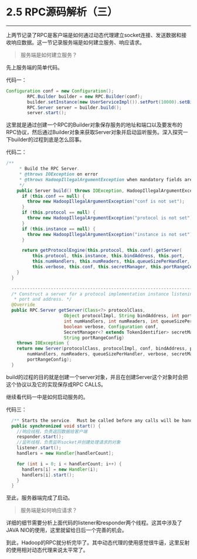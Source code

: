 # 2.5 RPC源码解析（三）

---

上两节记录了RPC是客户端是如何通过动态代理建立socket连接、发送数据和接收响应数据。这一节记录服务端是如何建立服务、响应请求。

> 服务端是如何建立服务？

先上服务端的简单代码。

代码一：

```java
Configuration conf = new Configuration();
        RPC.Builder builder = new RPC.Builder(conf);
        builder.setInstance(new UserServiceImpl()).setPort(10000).setBindAddress("127.0.0.1").setProtocol(UserServiceInterface.class);
        RPC.Server server = builder.build();
        server.start();
```

这里就是通过创建一个RPC的Builder对象保存服务的地址和端口以及要发布的RPC协议，然后通过Builder对象来获取Server对象并启动监听服务。深入探究一下builder的过程到底是怎么回事。

代码二：

```java
/**
     * Build the RPC Server. 
     * @throws IOException on error
     * @throws HadoopIllegalArgumentException when mandatory fields are not set
     */
    public Server build() throws IOException, HadoopIllegalArgumentException {
      if (this.conf == null) {
        throw new HadoopIllegalArgumentException("conf is not set");
      }
      if (this.protocol == null) {
        throw new HadoopIllegalArgumentException("protocol is not set");
      }
      if (this.instance == null) {
        throw new HadoopIllegalArgumentException("instance is not set");
      }

      return getProtocolEngine(this.protocol, this.conf).getServer(
          this.protocol, this.instance, this.bindAddress, this.port,
          this.numHandlers, this.numReaders, this.queueSizePerHandler,
          this.verbose, this.conf, this.secretManager, this.portRangeConfig);
    }
  }

  --------------------------------------------------------------------------------------------
  /* Construct a server for a protocol implementation instance listening on a
   * port and address. */
  @Override
  public RPC.Server getServer(Class<?> protocolClass,
                      Object protocolImpl, String bindAddress, int port,
                      int numHandlers, int numReaders, int queueSizePerHandler,
                      boolean verbose, Configuration conf,
                      SecretManager<? extends TokenIdentifier> secretManager,
                      String portRangeConfig) 
    throws IOException {
    return new Server(protocolClass, protocolImpl, conf, bindAddress, port,
        numHandlers, numReaders, queueSizePerHandler, verbose, secretManager,
        portRangeConfig);
  }
```

build的过程的目的就是创建一个server对象，并且在创建Server这个对象时会把这个协议以及它的实现保存成RPC CALLS。

继续看代码一中是如何启动服务的。

代码三：

```java
  /** Starts the service.  Must be called before any calls will be handled. */
  public synchronized void start() {
    //响应线程，负责返回数据给客户端
    responder.start();
    //监听线程，负责监听socket并创建处理请求的对象
    listener.start();
    handlers = new Handler[handlerCount];

    for (int i = 0; i < handlerCount; i++) {
      handlers[i] = new Handler(i);
      handlers[i].start();
    }
  }
```

至此，服务器端完成了启动。

> 服务端是如何响应请求？

详细的细节需要分析上面代码的listener和responder两个线程。这其中涉及了JAVA NIO的使用，这里就留给日后一个完善的机会。

到此，Hadoop的RPC就分析完毕了。其中动态代理的使用感觉很牛逼，这里反射的使用相对动态代理来说太平常了。

